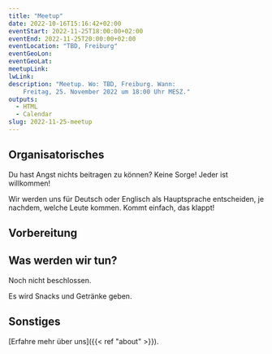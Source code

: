 ```yaml
---
title: "Meetup"
date: 2022-10-16T15:16:42+02:00
eventStart: 2022-11-25T18:00:00+02:00
eventEnd: 2022-11-25T20:00:00+02:00
eventLocation: "TBD, Freiburg"
eventGeoLon:
eventGeoLat:
meetupLink:
lwLink:
description: "Meetup. Wo: TBD, Freiburg. Wann:
    Freitag, 25. November 2022 um 18:00 Uhr MESZ."
outputs:
  - HTML
  - Calendar
slug: 2022-11-25-meetup
---
```


## Organisatorisches

Du hast Angst nichts beitragen zu können? Keine Sorge! Jeder ist willkommen!

Wir werden uns für Deutsch oder Englisch als Hauptsprache entscheiden, je
nachdem, welche Leute kommen. Kommt einfach, das klappt!


## Vorbereitung



## Was werden wir tun?

Noch nicht beschlossen.

Es wird Snacks und Getränke geben.


## Sonstiges

[Erfahre mehr über uns]({{< ref "about" >}}).
